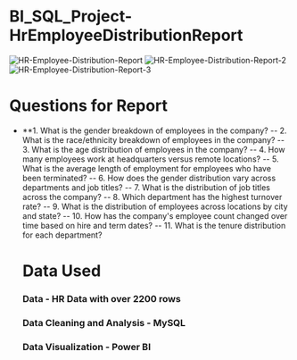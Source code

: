   # BI_SQL_Project-HrEmployeeDistributionReport

![HR-Employee-Distribution-Report](https://github.com/zarnikhinkyi/bi_sql_project-HrEmployeeDistributionReport/assets/77061456/18f61bb1-c460-4077-8d38-5b7c67fa8c61)
![HR-Employee-Distribution-Report-2](https://github.com/zarnikhinkyi/bi_sql_project-HrEmployeeDistributionReport/assets/77061456/86b6302f-b928-446e-9924-c6c018e3fa6b)
![HR-Employee-Distribution-Report-3](https://github.com/zarnikhinkyi/bi_sql_project-HrEmployeeDistributionReport/assets/77061456/fee9f1f4-f79a-4497-a149-fe2325e6f051)


# Questions for Report
- **1. What is the gender breakdown of employees in the company?
-- 2. What is the race/ethnicity breakdown of employees in the company?
-- 3. What is the age distribution of employees in the company?
-- 4. How many employees work at headquarters versus remote locations?
-- 5. What is the average length of employment for employees who have been terminated?
-- 6. How does the gender distribution vary across departments and job titles?
-- 7. What is the distribution of job titles across the company?
-- 8. Which department has the highest turnover rate?
-- 9. What is the distribution of employees across locations by city and state?
-- 10. How has the company's employee count changed over time based on hire and term dates?
-- 11. What is the tenure distribution for each department?

  # Data Used
  ### Data - HR Data with over 2200 rows
  ### Data Cleaning and Analysis - MySQL
  ### Data Visualization - Power BI
